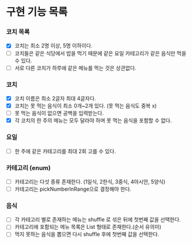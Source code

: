 # 구현 기능 목록

### 코치 목록

- [x] 코치는 최소 2명 이상, 5명 이하이다.
- [ ] 코치들은 같은 식당에서 밥을 먹기 때문에 같은 요일 카테고리가 같은 음식만 먹을 수 있다.
- [ ] 서로 다른 코치가 하루에 같은 메뉴를 먹는 것은 상관없다.

### 코치

- [x] 코치 이름은 최소 2글자 최대 4글자다.
- [x] 코치는 못 먹는 음식이 최소 0개~2개 있다. (못 먹는 음식도 중복 x)
- [ ] 못 먹는 음식이 없으면 공백을 입력받는다.
- [x] 각 코치의 한 주의 메뉴는 모두 달라야 하며 못 먹는 음식을 포함할 수 없다.

### 요일

- [ ] 한 주에 같은 카테고리를 최대 2회 고를 수 있다.

### 카테고리 (enum)

- [ ] 카테고리는 다섯 종류 존재한다. (1일식, 2한식, 3중식, 4아시안, 5양식)
- [ ] 카테고리는 pickNumberInRange으로 결정해야 한다.

### 음식

- [ ] 각 카테고리 별로 존재하는 메뉴는 shuffle 로 섞은 뒤에 첫번째 값을 선택한다.
- [ ] 카테고리에 포함되는 메뉴 목록은 List<String> 형태로 존재한다.(순서 유의미)
- [ ] 먹지 못하는 음식을 뽑으면 다시 shuffle 후에 첫번째 값을 선택한다.